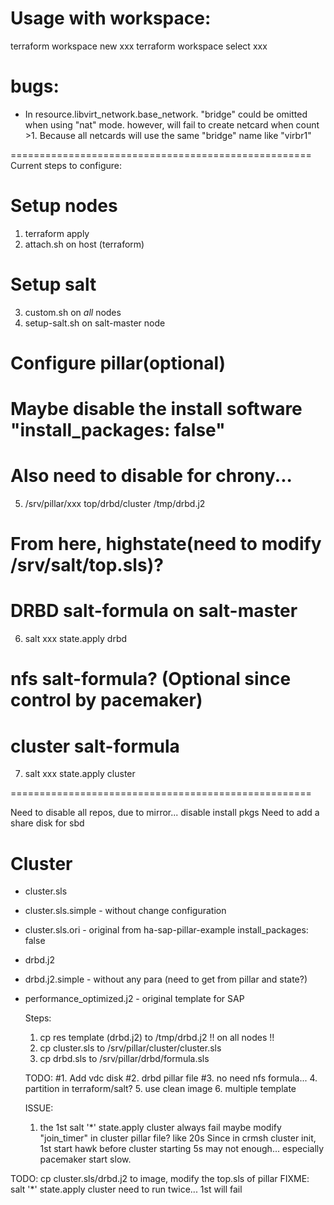 # Usage with workspace:
  terraform workspace new xxx
  terraform workspace select xxx

# bugs:
* In resource.libvirt_network.base_network. "bridge" could be omitted when using "nat" mode. however, will fail to create netcard when count >1. Because all netcards will use the same "bridge" name like "virbr1"

====================================================
Current steps to configure:
  # Setup nodes
  1. terraform apply
  2. attach.sh on host (terraform)

  # Setup salt
  3. custom.sh on *all* nodes
  4. setup-salt.sh on salt-master node

  # Configure pillar(optional)
  # Maybe disable the install software "install_packages: false"
  # Also need to disable for chrony...
  5. /srv/pillar/xxx   top/drbd/cluster
     /tmp/drbd.j2

  # From here, highstate(need to modify /srv/salt/top.sls)?
  # DRBD salt-formula on salt-master
  6. salt xxx state.apply drbd

  # nfs salt-formula? (Optional since control by pacemaker)

  # cluster salt-formula
  7. salt xxx state.apply cluster

====================================================


Need to disable all repos, due to mirror... disable install pkgs
Need to add a share disk for sbd

Cluster
==========

* cluster.sls
* cluster.sls.simple - without change configuration
* cluster.sls.ori - original from ha-sap-pillar-example
  install_packages: false

* drbd.j2
* drbd.j2.simple - without any para (need to get from pillar and state?)
* performance_optimized.j2 - original template for SAP

  Steps:
    1. cp res template (drbd.j2) to /tmp/drbd.j2 !! on all nodes !!
    2. cp cluster.sls to /srv/pillar/cluster/cluster.sls
    3. cp drbd.sls to /srv/pillar/drbd/formula.sls

  TODO:
    #1. Add vdc disk
    #2. drbd pillar file
    #3. no need nfs formula...
    4. partition in terraform/salt?
    5. use clean image
    6. multiple template

  ISSUE:
    1. the 1st salt '*' state.apply cluster always fail
      maybe modify "join_timer" in cluster pillar file? like 20s
      Since in crmsh cluster init, 1st start hawk before cluster starting
      5s may not enough... especially pacemaker start slow.


TODO:
  cp cluster.sls/drbd.j2 to image, modify the top.sls of pillar
  FIXME: salt '*' state.apply cluster need to run twice... 1st will fail
